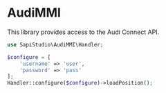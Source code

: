 # AudiMMI

This library provides access to the Audi Connect API.



```php
use SapiStudio\AudiMMI\Handler;

$configure = [
    'username' => 'user',
    'password' => 'pass'
];
Handler::configure($configure)->loadPosition();
```
